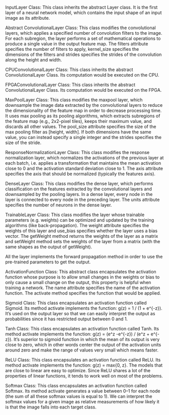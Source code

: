 InputLayer Class: This class inherits the abstract Layer class. It is the first layer of a neural network model, which contains the input shape of an input image as its attribute.

Abstract ConvolutionalLayer Class: This class modifies the convolutional layers, which applies a specified number of convolution filters to the image. For each subregion, the layer performs a set of mathematical operations to produce a single value in the output feature map. 
The filters attribute specifies the number of filters to apply, kernel_size specifies the dimensions of the filters and strides specifies the strides of the convolution along the height and width.

CPUConvolutionalLayer Class: This class inherits the abstract ConvolutionalLayer Class. Its computation would be executed on the CPU. 

FPGAConvolutionalLayer Class: This class inherits the abstract ConvolutionalLayer Class. Its computation would be executed on the FPGA. 

MaxPoolLayer Class: This class modifies the maxpool layer, which downsample the image data extracted by the convolutional layers to reduce the dimensionality of the feature map in order to decrease processing time. It uses max pooling as its pooling algorithms, which extracts subregions of the feature map (e.g., 2x2-pixel tiles), keeps their maximum value, and discards all other values.
The pool_size attribute specifies the size of the max pooling filter as [height, width]. If both dimensions have the same value, you can instead specify a single integer and the strides specifies the size of the stride.

ResponseNormalizationLayer Class: This class modifies the response normalization layer, which normalizes the activations of the previous layer at each batch, i.e. applies a transformation that maintains the mean activation close to 0 and the activation standard deviation close to 1.
The axis attribute specifies the axis that should be normalized (typically the features axis).

DenseLayer Class: This class modifies the dense layer, which performs classification on the features extracted by the convolutional layers and downsampled by the pooling layers. In a dense layer, every node in the layer is connected to every node in the preceding layer.
The units attribute specifies the number of neurons in the dense layer.

TrainableLayer Class: This class modifies the layer whose trainable parameters (e.g. weights) can be optimized and updated by the training algorithms (like back-propagation).
The weight attribute specifies the weights of this layer and use_bias specifies whether the layer uses a bias vector.
The getWeight method returns the weights of the layer as a matrix and setWeight method sets the weights of the layer from a matrix (with the same shapes as the output of getWeight).

All the layer implements the forward propagation method in order to use the pre-trained parameters to get the output. 

ActivationFunction Class: This abstract class encapsulates the activation function whose purpose is to allow small changes in the weights or bias to only cause a small change on the output, this property is helpful when training a network.
The name attribute specifies the name of the activation function.
The activate method specifies the function that would be applied.

Sigmoid Class: This class encapsulates an activation function called Sigmoid. Its method activate implements the function: g(z) = 1 / (1 + e^{-z}). It’s used on the output layer so that we can easily interpret the output as probabilities since it has restricted output between 0 and 1.

Tanh Class: This class encapsulates an activation function called Tanh. Its method activate implements the function: g(z) = (e^z -e^{-z}) / (e^z + e^{-z}). It’s superior to sigmoid function in which the mean of its output is very close to zero, which in other words center the output of the activation units around zero and make the range of values very small which means faster.

ReLU Class: This class encapsulates an activation function called ReLU. Its method activate implements the function: g(z) = max{0, z}. The models that are close to linear are easy to optimize. Since ReLU shares a lot of the properties of linear functions, it tends to work well on most of the problems.

Softmax Class: This class encapsulates an activation function called Softmax. Its method activate generates a value between 0–1 for each node (the sum of all these softmax values is equal to 1). We can interpret the softmax values for a given image as relative measurements of how likely it is that the image falls into each target class.
